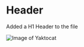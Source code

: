 # Header

Added a H1 Header to the file

![Image of Yaktocat](https://octodex.github.com/images/yaktocat.png)


